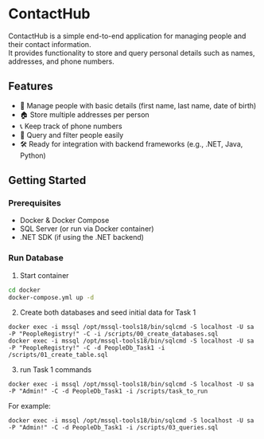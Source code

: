 # ContactHub
ContactHub is a simple end-to-end application for managing people and their contact information.  
It provides functionality to store and query personal details such as names, addresses, and phone numbers.  

## Features
- 📇 Manage people with basic details (first name, last name, date of birth)
- 🏠 Store multiple addresses per person
- 📞 Keep track of phone numbers
- 🔎 Query and filter people easily
- 🛠️ Ready for integration with backend frameworks (e.g., .NET, Java, Python)

## Getting Started

### Prerequisites
- Docker & Docker Compose
- SQL Server (or run via Docker container)
- .NET SDK (if using the .NET backend)

### Run Database
1. Start container

```bash
cd docker
docker-compose.yml up -d
```

2. Create both databases and seed initial data for Task 1
```
docker exec -i mssql /opt/mssql-tools18/bin/sqlcmd -S localhost -U sa -P "PeopleRegistry!" -C -i /scripts/00_create_databases.sql
docker exec -i mssql /opt/mssql-tools18/bin/sqlcmd -S localhost -U sa -P "PeopleRegistry!" -C -d PeopleDb_Task1 -i /scripts/01_create_table.sql
```

3. run Task 1 commands
```
docker exec -i mssql /opt/mssql-tools18/bin/sqlcmd -S localhost -U sa -P "Admin!" -C -d PeopleDb_Task1 -i /scripts/task_to_run
```
For example:
```
docker exec -i mssql /opt/mssql-tools18/bin/sqlcmd -S localhost -U sa -P "Admin!" -C -d PeopleDb_Task1 -i /scripts/03_queries.sql
```
